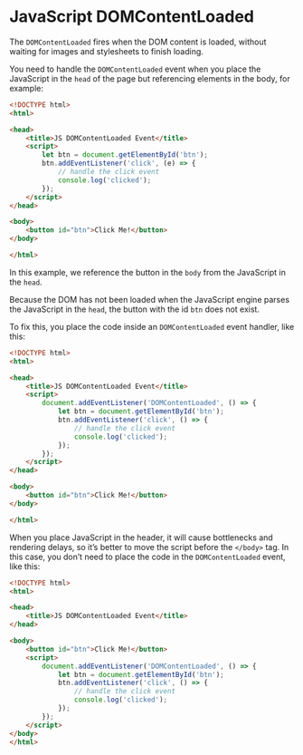 # JavaScript DOMContentLoaded

The `DOMContentLoaded` fires when the DOM content is loaded, without waiting for images and stylesheets to finish loading.

You need to handle the `DOMContentLoaded` event when you place the JavaScript in the `head` of the page but referencing elements in the body, for example:

```html
<!DOCTYPE html>
<html>

<head>
    <title>JS DOMContentLoaded Event</title>
    <script>
        let btn = document.getElementById('btn');
        btn.addEventListener('click', (e) => {
            // handle the click event
            console.log('clicked');
        });
    </script>
</head>

<body>
    <button id="btn">Click Me!</button>
</body>

</html>
```

In this example, we reference the button in the `body` from the JavaScript in the `head`.

Because the DOM has not been loaded when the JavaScript engine parses the JavaScript in the `head`, the button with the id `btn` does not exist.

To fix this, you place the code inside an `DOMContentLoaded` event handler, like this:

```html
<!DOCTYPE html>
<html>

<head>
    <title>JS DOMContentLoaded Event</title>
    <script>
        document.addEventListener('DOMContentLoaded', () => {
            let btn = document.getElementById('btn');
            btn.addEventListener('click', () => {
                // handle the click event
                console.log('clicked');
            });
        });
    </script>
</head>

<body>
    <button id="btn">Click Me!</button>
</body>

</html>
```

When you place JavaScript in the header, it will cause bottlenecks and rendering delays, so it’s better to move the script before the `</body>` tag. In this case, you don’t need to place the code in the `DOMContentLoaded` event, like this:

```html
<!DOCTYPE html>
<html>

<head>
    <title>JS DOMContentLoaded Event</title>
</head>

<body>
    <button id="btn">Click Me!</button>
    <script>
        document.addEventListener('DOMContentLoaded', () => {
            let btn = document.getElementById('btn');
            btn.addEventListener('click', () => {
                // handle the click event
                console.log('clicked');
            });
        });
    </script>
</body>
</html>
```





